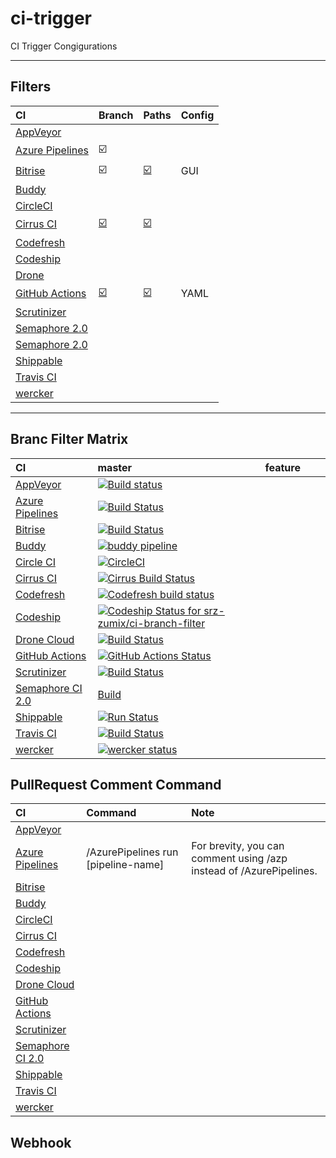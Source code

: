 # ci-trigger

CI Trigger Congigurations

--------------------------------------------------

## Filters

|CI|Branch|Paths|Config|
|:--|:--|:--|:--|
|[AppVeyor](https://www.appveyor.com)||||
|[Azure Pipelines](https://azure.microsoft.com/ja-jp/services/devops/pipelines/)|:ballot_box_with_check:||
|[Bitrise](https://www.bitrise.io)|:ballot_box_with_check:|[:ballot_box_with_check:](https://devcenter.bitrise.io/builds/selective_builds/)|GUI|
|[Buddy](https://buddy.works)|||
|[CircleCI](https://circleci.com/pricing/)|||
|[Cirrus CI](https://cirrus-ci.org/)|[:ballot_box_with_check:](https://cirrus-ci.org/guide/writing-tasks/#supported-functions)|[:ballot_box_with_check:](https://cirrus-ci.org/guide/writing-tasks/#supported-functions)|
|[Codefresh](https://codefresh.io/)|||
|[Codeship](https://codeship.com/)||
|[Drone](https://cloud.drone.io/)||
|[GitHub Actions](https://help.github.com/en/articles/about-github-actions)|[:ballot_box_with_check:](https://help.github.com/en/actions/reference/workflow-syntax-for-github-actions#onpushpull_requestbranchestags)|[:ballot_box_with_check:](https://help.github.com/en/actions/reference/workflow-syntax-for-github-actions#onpushpull_requestpaths)|YAML|
|[Scrutinizer](https://scrutinizer-ci.com)||
|[Semaphore 2.0](https://semaphoreci.com/product)|||
|[Semaphore 2.0](https://semaphoreci.com/product)|||
|[Shippable](http://shippable.com)||
|[Travis CI](https://travis-ci.com/)|
|[wercker](http://www.wercker.com/)||


--------------------------------------------------

## Branc Filter Matrix

|CI|master|feature|||
|:--|:--|:--|:--|:--|
|[AppVeyor](https://www.appveyor.com/docs/how-to/filtering-commits/#skip-commits)|[![Build status](https://ci.appveyor.com/api/projects/status/yagkbieyahgxx7cd?svg=true)](https://ci.appveyor.com/project/srz-zumix/ci-branch-filter)||||
|[Azure Pipelines](https://docs.microsoft.com/en-us/azure/devops/pipelines/?view=vsts)|[![Build Status](https://dev.azure.com/srz-zumix/ci-branch-filter/_apis/build/status/ci-branch-filter-CI)](https://dev.azure.com/srz-zumix/ci-branch-filter/_build/latest?definitionId=6)|||||
|[Bitrise](http://devcenter.bitrise.io/tips-and-tricks/skip-a-build/)|[![Build Status](https://app.bitrise.io/app/888b3fc92ca7352c/status.svg?token=1zo_JkiGKmgbqRGxtLdieQ&branch=master)](https://app.bitrise.io/app/888b3fc92ca7352c)|||||
|[Buddy](https://buddy.works/knowledge/deployments/how-use-commit-commands)|[![buddy pipeline](https://app.buddy.works/zumixcpp/ci-branch-filter/pipelines/pipeline/127277/badge.svg?token=5e58135ab4831252209e7b1fe75bfe9de669b0dc7e95ed4316eebad2187d59a0 "buddy pipeline")](https://app.buddy.works/zumixcpp/ci-branch-filter/pipelines/pipeline/127277)|||||
|[Circle CI](https://circleci.com/docs/1.0/skip-a-build/)|[![CircleCI](https://circleci.com/gh/srz-zumix/ci-branch-filter/tree/master.svg?style=svg)](https://circleci.com/gh/srz-zumix/ci-branch-filter/tree/master)||| | |
|[Cirrus CI](https://cirrus-ci.org/guide/writing-tasks/#conditional-task-execution)|[![Cirrus Build Status](https://api.cirrus-ci.com/github/srz-zumix/ci-branch-filter.svg?branch=master)](https://cirrus-ci.com/github/srz-zumix/ci-branch-filter/master)||| | |
|[Codefresh](https://docs.codefresh.io/v1.0/docs/conditional-execution-of-steps)|[![Codefresh build status]( https://g.codefresh.io/api/badges/build?repoOwner=srz-zumix&repoName=ci-branch-filter&branch=master&pipelineName=ci-branch-filter&accountName=srz-zumix&type=cf-1)]( https://g.codefresh.io/repositories/srz-zumix/ci-branch-filter/builds?filter=trigger:build;branch:master;service:5a8d6d36d78094000162db49~ci-branch-filter)|||||
[Codeship](https://documentation.codeship.com/general/projects/skipping-builds/)|[ ![Codeship Status for srz-zumix/ci-branch-filter](https://app.codeship.com/projects/00a08490-f92d-0135-3ab5-029b8e2f450f/status?branch=master)](https://app.codeship.com/projects/278452)|||||
|[Drone Cloud](https://cloud.drone.io/)|[![Build Status](https://cloud.drone.io/api/badges/srz-zumix/ci-branch-filter/status.svg)](https://cloud.drone.io/srz-zumix/ci-branch-filter)|||||
|[GitHub Actions](https://github.com/features/actions)|[![GitHub Actions Status](https://github.com/srz-zumix/iutest/workflows/GitHub%20Actions/badge.svg?branch=master)](https://github.com/srz-zumix/iutest/actions)|||||
|[Scrutinizer](https://scrutinizer-ci.com/docs/guides/skipping_a_build_via_commit_message)|[![Build Status](https://scrutinizer-ci.com/g/srz-zumix/ci-branch-filter/badges/build.png?b=master)](https://scrutinizer-ci.com/g/srz-zumix/ci-branch-filter/build-status/master)|||||
|[Semaphore CI 2.0](https://docs.semaphoreci.com/article/146-skip-building-some-commits-with-ci-branch-filter)|[Build](https://srz-zumix.semaphoreci.com/projects/ci-branch-filter)|||||
|[Shippable](http://docs.shippable.com/ci/skip-builds/)|[![Run Status](https://api.shippable.com/projects/5a8d7f96d0386507000fbc70/badge?branch=master)](https://app.shippable.com/github/srz-zumix/ci-branch-filter)|||||
|[Travis CI](https://docs.travis-ci.com/user/customizing-the-build/#building-specific-branches)|[![Build Status](https://travis-ci.com/srz-zumix/ci-branch-filter.svg?branch=master)](https://travis-ci.com/srz-zumix/ci-branch-filter)|||| |
|[wercker](http://devcenter.wercker.com/docs/faq/how-can-i-skip-a-build#hs_cos_wrapper_name)|[![wercker status](https://app.wercker.com/status/95dc13c5815e10848c9c7bafbba37e62/s/master "wercker status")](https://app.wercker.com/project/byKey/95dc13c5815e10848c9c7bafbba37e62)||| | |


## PullRequest Comment Command

|CI|Command|Note|
|:--|:--|:--|
|[AppVeyor](https://status.appveyor.com/#)||
|[Azure Pipelines](https://docs.microsoft.com/en-us/azure/devops/pipelines/repos/github?view=azure-devops&tabs=yaml#comment-triggers)|/AzurePipelines run \[pipeline-name\]|For brevity, you can comment using /azp instead of /AzurePipelines.|
|[Bitrise](https://www.bitrise.io)||
|[Buddy](https://buddy.works)||
|[CircleCI](https://status.circleci.com/)||
|[Cirrus CI](https://cirrus-ci.org/)||
|[Codefresh](https://codefresh.io/)||
|[Codeship](https://codeship.com/)||
|[Drone Cloud](https://cloud.drone.io/)||
|[GitHub Actions](https://www.githubstatus.com/)||
|[Scrutinizer](https://scrutinizer-ci.com)||
|[Semaphore CI 2.0](https://status.semaphoreci.com/)||
|[Shippable](http://shippable.com)||
|[Travis CI](https://travis-ci.com/)||
|[wercker](http://status.wercker.com/)||

## Webhook
